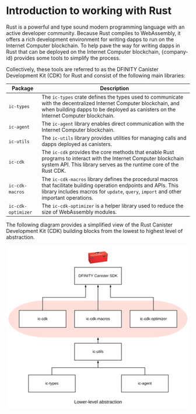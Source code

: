 # Introduction to working with Rust

Rust is a powerful and type sound modern programming language with an active developer community. Because Rust compiles to WebAssembly, it offers a rich development environment for writing dapps to run on the Internet Computer blockchain. To help pave the way for writing dapps in Rust that can be deployed on the Internet Computer blockchain, {company-id} provides some tools to simplify the process.

Collectively, these tools are referred to as the DFINITY Canister Development Kit (CDK) for Rust and consist of the following main libraries:

| Package            | Description                                                                                                                                                                                                             |
|--------------------|-------------------------------------------------------------------------------------------------------------------------------------------------------------------------------------------------------------------------|
| `ic-types`         | The `ic-types` crate defines the types used to communicate with the decentralized Internet Computer blockchain, and when building dapps to be deployed as canisters on the Internet Computer blockchain. |
| `ic-agent`         | The `ic-agent` library enables direct communication with the Internet Computer blockchain.                                                                                                                              |
| `ic-utils`         | The `ic-utils` library provides utilities for managing calls and dapps deployed as canisters.                                                                                                            |
| `ic-cdk`           | The `ic-cdk` provides the core methods that enable Rust programs to interact with the Internet Computer blockchain system API. This library serves as the runtime core of the Rust CDK.                                 |
| `ic-cdk-macros`    | The `ic-cdk-macros` library defines the procedural macros that facilitate building operation endpoints and APIs. This library includes macros for `update`, `query`, `import` and other important operations.           |
| `ic-cdk-optimizer` | The `ic-cdk-optimizer` is a helper library used to reduce the size of WebAssembly modules.                                                                                                                              |

The following diagram provides a simplified view of the Rust Canister Development Kit (CDK) building blocks from the lowest to highest level of abstraction.

![Rust building blocks](../_attachments/../../_attachments/Rust-building-blocks.svg)

